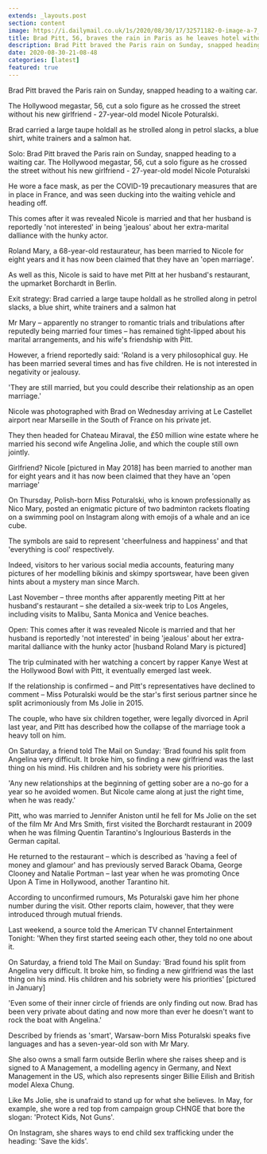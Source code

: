 ```yaml
---
extends: _layouts.post
section: content
image: https://i.dailymail.co.uk/1s/2020/08/30/17/32571182-0-image-a-7_1598806327038.jpg 
title: Brad Pitt, 56, braves the rain in Paris as he leaves hotel without girlfriend Nicole Poturalski, 27 
description: Brad Pitt braved the Paris rain on Sunday, snapped heading to a waiting car. 
date: 2020-08-30-21-08-48 
categories: [latest] 
featured: true 
--- 
```

Brad Pitt braved the Paris rain on Sunday, snapped heading to a waiting car.

The Hollywood megastar, 56, cut a solo figure as he crossed the street without his new girlfriend - 27-year-old model Nicole Poturalski.

Brad carried a large taupe holdall as he strolled along in petrol slacks, a blue shirt, white trainers and a salmon hat.

Solo: Brad Pitt braved the Paris rain on Sunday, snapped heading to a waiting car. The Hollywood megastar, 56, cut a solo figure as he crossed the street without his new girlfriend - 27-year-old model Nicole Poturalski

He wore a face mask, as per the COVID-19 precautionary measures that are in place in France, and was seen ducking into the waiting vehicle and heading off.

This comes after it was revealed Nicole is married and that her husband is reportedly 'not interested' in being 'jealous' about her extra-marital dalliance with the hunky actor. 

Roland Mary, a 68-year-old restaurateur, has been married to Nicole for eight years and it has now been claimed that they have an 'open marriage'.

As well as this, Nicole is said to have met Pitt at her husband's restaurant, the upmarket Borchardt in Berlin.

Exit strategy: Brad carried a large taupe holdall as he strolled along in petrol slacks, a blue shirt, white trainers and a salmon hat

Mr Mary – apparently no stranger to romantic trials and tribulations after reputedly being married four times – has remained tight-lipped about his marital arrangements, and his wife's friendship with Pitt.

However, a friend reportedly said: 'Roland is a very philosophical guy. He has been married several times and has five children. He is not interested in negativity or jealousy.

'They are still married, but you could describe their relationship as an open marriage.'

Nicole was photographed with Brad on Wednesday arriving at Le Castellet airport near Marseille in the South of France on his private jet.

They then headed for Chateau Miraval, the £50 million wine estate where he married his second wife Angelina Jolie, and which the couple still own jointly.

Girlfriend? Nicole [pictured in May 2018] has been married to another man for eight years and it has now been claimed that they have an 'open marriage'

On Thursday, Polish-born Miss Poturalski, who is known professionally as Nico Mary, posted an enigmatic picture of two badminton rackets floating on a swimming pool on Instagram along with emojis of a whale and an ice cube. 

The symbols are said to represent 'cheerfulness and happiness' and that 'everything is cool' respectively.

Indeed, visitors to her various social media accounts, featuring many pictures of her modelling bikinis and skimpy sportswear, have been given hints about a mystery man since March.

Last November – three months after apparently meeting Pitt at her husband's restaurant – she detailed a six-week trip to Los Angeles, including visits to Malibu, Santa Monica and Venice beaches.

Open: This comes after it was revealed Nicole is married and that her husband is reportedly 'not interested' in being 'jealous' about her extra-marital dalliance with the hunky actor [husband Roland Mary is pictured] 

The trip culminated with her watching a concert by rapper Kanye West at the Hollywood Bowl with Pitt, it eventually emerged last week. 

If the relationship is confirmed – and Pitt's representatives have declined to comment – Miss Poturalski would be the star's first serious partner since he split acrimoniously from Ms Jolie in 2015.

The couple, who have six children together, were legally divorced in April last year, and Pitt has described how the collapse of the marriage took a heavy toll on him.

On Saturday, a friend told The Mail on Sunday: 'Brad found his split from Angelina very difficult. It broke him, so finding a new girlfriend was the last thing on his mind. His children and his sobriety were his priorities. 

'Any new relationships at the beginning of getting sober are a no-go for a year so he avoided women. But Nicole came along at just the right time, when he was ready.'

Pitt, who was married to Jennifer Aniston until he fell for Ms Jolie on the set of the film Mr And Mrs Smith, first visited the Borchardt restaurant in 2009 when he was filming Quentin Tarantino's Inglourious Basterds in the German capital.

He returned to the restaurant – which is described as 'having a feel of money and glamour' and has previously served Barack Obama, George Clooney and Natalie Portman – last year when he was promoting Once Upon A Time in Hollywood, another Tarantino hit.

According to unconfirmed rumours, Ms Poturalski gave him her phone number during the visit. Other reports claim, however, that they were introduced through mutual friends.

Last weekend, a source told the American TV channel Entertainment Tonight: 'When they first started seeing each other, they told no one about it.

On Saturday, a friend told The Mail on Sunday: 'Brad found his split from Angelina very difficult. It broke him, so finding a new girlfriend was the last thing on his mind. His children and his sobriety were his priorities' [pictured in January]

'Even some of their inner circle of friends are only finding out now. Brad has been very private about dating and now more than ever he doesn't want to rock the boat with Angelina.'

Described by friends as 'smart', Warsaw-born Miss Poturalski speaks five languages and has a seven-year-old son with Mr Mary.

She also owns a small farm outside Berlin where she raises sheep and is signed to A Management, a modelling agency in Germany, and Next Management in the US, which also represents singer Billie Eilish and British model Alexa Chung.

Like Ms Jolie, she is unafraid to stand up for what she believes. In May, for example, she wore a red top from campaign group CHNGE that bore the slogan: 'Protect Kids, Not Guns'.

On Instagram, she shares ways to end child sex trafficking under the heading: 'Save the kids'.

